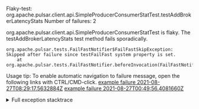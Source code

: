         
Flaky-test: org.apache.pulsar.client.api.SimpleProducerConsumerStatTest.testAddBrokerLatencyStats
Number of failures: 2

org.apache.pulsar.client.api.SimpleProducerConsumerStatTest is flaky. The testAddBrokerLatencyStats test method fails sporadically.

```
org.apache.pulsar.tests.FailFastNotifier$FailFastSkipException: Skipped after failure since testFailFast system property is set.
	at org.apache.pulsar.tests.FailFastNotifier.beforeInvocation(FailFastNotifier.java:88)

```

Usage tip: To enable automatic navigation to failure message, open the following links with CTRL/CMD-click.
[example failure 2021-08-27T08:29:17.5632884Z](https://github.com/apache/pulsar/runs/3441181143?check_suite_focus=true#step:9:1410)
[example failure 2021-08-27T00:49:56.4081660Z](https://github.com/apache/pulsar/runs/3438608157?check_suite_focus=true#step:9:1406)


<details>
<summary>Full exception stacktrace</summary>
<code><pre>
org.apache.pulsar.tests.FailFastNotifier$FailFastSkipException: Skipped after failure since testFailFast system property is set.
	at org.apache.pulsar.tests.FailFastNotifier.beforeInvocation(FailFastNotifier.java:88)

</pre></code>
</details>

